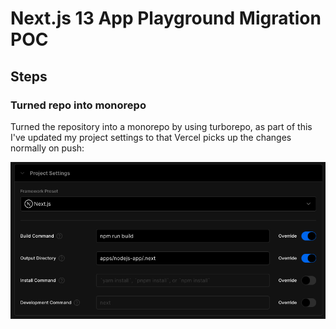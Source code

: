 # Next.js 13 App Playground Migration POC

## Steps

### Turned repo into monorepo

Turned the repository into a monorepo by using turborepo, as part of this I've updated my project settings to that Vercel picks up the changes normally on push:

![Vercel Updated Settings](./images/vercel-updated-settings.png)